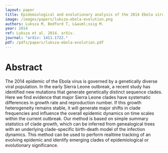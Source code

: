 ```yaml
---
layout: paper
title: Epidemiological and evolutionary analysis of the 2014 Ebola virus outbreak
image: /images/papers/luksza-ebola-evolution.png
authors: Luksza M, Bedford T, L&auml;ssig M.
year: 2014
ref: Luksza et al. 2014. arXiv.
journal: "arXiv: 1411.1722."
pdf: /pdfs/papers/luksza-ebola-evolution.pdf
---
```


# Abstract

The 2014 epidemic of the Ebola virus is governed by a genetically diverse viral population. In the early Sierra Leone outbreak, a recent study has identified new mutations that generate genetically distinct sequence clades. Here we find evidence that major Sierra Leone clades have systematic differences in growth rate and reproduction number. If this growth heterogeneity remains stable, it will generate major shifts in clade frequencies and influence the overall epidemic dynamics on time scales within the current outbreak. Our method is based on simple summary statistics of clade growth, which can be inferred from genealogical trees with an underlying clade-specific birth-death model of the infection dynamics. This method can be used to perform realtime tracking of an evolving epidemic and identify emerging clades of epidemiological or evolutionary significance.